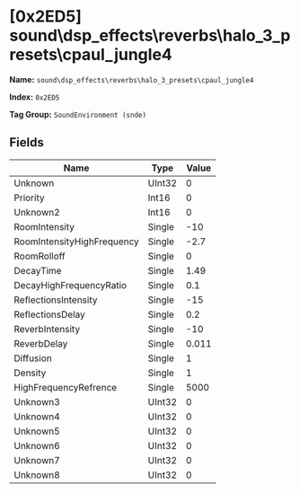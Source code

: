 # [0x2ED5] sound\dsp_effects\reverbs\halo_3_presets\cpaul_jungle4

**Name:** ```sound\dsp_effects\reverbs\halo_3_presets\cpaul_jungle4```

**Index:** ```0x2ED5```

**Tag Group:** ```SoundEnvironment (snde)```

## Fields

Name	| Type	| Value
---	|---	|---	|
Unknown	|UInt32	|0
Priority	|Int16	|0
Unknown2	|Int16	|0
RoomIntensity	|Single	|-10
RoomIntensityHighFrequency	|Single	|-2.7
RoomRolloff	|Single	|0
DecayTime	|Single	|1.49
DecayHighFrequencyRatio	|Single	|0.1
ReflectionsIntensity	|Single	|-15
ReflectionsDelay	|Single	|0.2
ReverbIntensity	|Single	|-10
ReverbDelay	|Single	|0.011
Diffusion	|Single	|1
Density	|Single	|1
HighFrequencyRefrence	|Single	|5000
Unknown3	|UInt32	|0
Unknown4	|UInt32	|0
Unknown5	|UInt32	|0
Unknown6	|UInt32	|0
Unknown7	|UInt32	|0
Unknown8	|UInt32	|0


